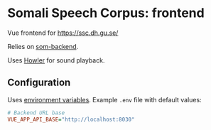 # Somali Speech Corpus: frontend

Vue frontend for https://ssc.dh.gu.se/

Relies on [som-backend](https://github.com/CDH-DevTeam/som-backend).

Uses [Howler](https://howlerjs.com/) for sound playback.

## Configuration

Uses [environment variables](https://cli.vuejs.org/guide/mode-and-env.html#environment-variables). Example `.env` file with default values:

```ini
# Backend URL base
VUE_APP_API_BASE="http://localhost:8030"
```
